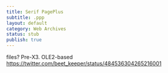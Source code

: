 ```yaml
---
title: Serif PagePlus
subtitle: .ppp
layout: default
category: Web Archives
status: stub
publish: true
---
```



files? Pre-X3. OLE2-based
https://twitter.com/beet_keeper/status/484536304265216001

